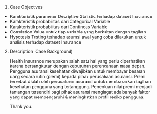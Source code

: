 1. Case Objectives
- Karakteristik parameter Decriptive Statistic terhadap dataset Insurance
- Karakteristik probabilitas dari Categorical Variable
- Karakteristik probabilitas dari Continous Variable
- Correlation Value untuk tiap variable yang berkaitan dengan tagihan
- Hypotesis Testing terhadap asumsi awal yang coba dilakukan untuk analisis terhadap dataset Insurance

2. Description (Case Background)

    Health Insurance merupakan salah satu hal yang perlu diperhatikan karena bersangkutan dengan kebutuhan perencanaan masa depan. Pengguna asuransi kesehatan diwajibkan untuk membayar besaran uang secara rutin (premi) kepada pihak perusahaan asuransi. Premi tersebut diolah oleh perusahaan asuransi untuk membayarkan tagihan kesehatan pengguna yang tertanggung. Penentuan nilai premi menjadi tantangan tersendiri bagi pihak asuransi mengingat ada banyak faktor yang dapat mempengaruhi & meningkatkan profil resiko pengguna.

    Thank you.
